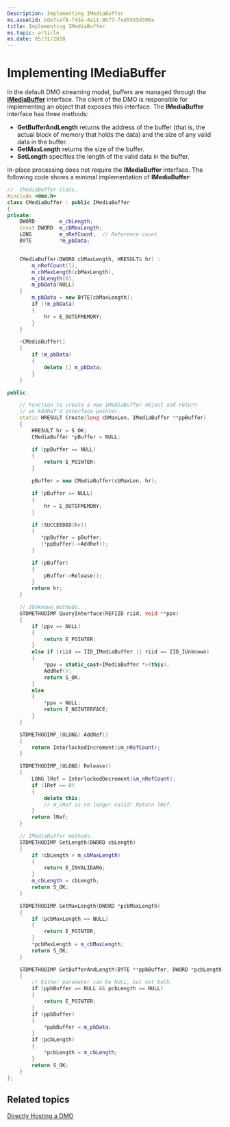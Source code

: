 ```yaml
---
Description: Implementing IMediaBuffer
ms.assetid: bde7cef8-f43e-4a11-8b77-fed5585d390a
title: Implementing IMediaBuffer
ms.topic: article
ms.date: 05/31/2018
---
```


# Implementing IMediaBuffer

In the default DMO streaming model, buffers are managed through the [**IMediaBuffer**](/windows/desktop/api/Mediaobj/nn-mediaobj-imediabuffer) interface. The client of the DMO is responsible for implementing an object that exposes this interface. The **IMediaBuffer** interface has three methods:

-   **GetBufferAndLength** returns the address of the buffer (that is, the actual block of memory that holds the data) and the size of any valid data in the buffer.
-   **GetMaxLength** returns the size of the buffer.
-   **SetLength** specifies the length of the valid data in the buffer.

In-place processing does not require the **IMediaBuffer** interface. The following code shows a minimal implementation of **IMediaBuffer**:


```C++
//  CMediaBuffer class.
#include <dmo.h>
class CMediaBuffer : public IMediaBuffer
{
private:
    DWORD        m_cbLength;
    const DWORD  m_cbMaxLength;
    LONG         m_nRefCount;  // Reference count
    BYTE         *m_pbData;


    CMediaBuffer(DWORD cbMaxLength, HRESULT& hr) :
        m_nRefCount(1),
        m_cbMaxLength(cbMaxLength),
        m_cbLength(0),
        m_pbData(NULL)
    {
        m_pbData = new BYTE[cbMaxLength];
        if (!m_pbData) 
        {
            hr = E_OUTOFMEMORY;
        }
    }

    ~CMediaBuffer()
    {
        if (m_pbData) 
        {
            delete [] m_pbData;
        }
    }

public:

    // Function to create a new IMediaBuffer object and return 
    // an AddRef'd interface pointer.
    static HRESULT Create(long cbMaxLen, IMediaBuffer **ppBuffer)
    {
        HRESULT hr = S_OK;
        CMediaBuffer *pBuffer = NULL;

        if (ppBuffer == NULL)
        {
            return E_POINTER;
        }

        pBuffer = new CMediaBuffer(cbMaxLen, hr);

        if (pBuffer == NULL)
        {
            hr = E_OUTOFMEMORY;
        }

        if (SUCCEEDED(hr))
        {
           *ppBuffer = pBuffer;
           (*ppBuffer)->AddRef();
        }

        if (pBuffer)
        {
            pBuffer->Release();
        }
        return hr;
    }

    // IUnknown methods.
    STDMETHODIMP QueryInterface(REFIID riid, void **ppv)
    {
        if (ppv == NULL) 
        {
            return E_POINTER;
        }
        else if (riid == IID_IMediaBuffer || riid == IID_IUnknown) 
        {
            *ppv = static_cast<IMediaBuffer *>(this);
            AddRef();
            return S_OK;
        }
        else
        {
            *ppv = NULL;
            return E_NOINTERFACE;
        }
    }

    STDMETHODIMP_(ULONG) AddRef()
    {
        return InterlockedIncrement(&m_nRefCount);
    }

    STDMETHODIMP_(ULONG) Release()
    {
        LONG lRef = InterlockedDecrement(&m_nRefCount);
        if (lRef == 0) 
        {
            delete this;
            // m_cRef is no longer valid! Return lRef.
        }
        return lRef;  
    }

    // IMediaBuffer methods.
    STDMETHODIMP SetLength(DWORD cbLength)
    {
        if (cbLength > m_cbMaxLength) 
        {
            return E_INVALIDARG;
        }
        m_cbLength = cbLength;
        return S_OK;
    }

    STDMETHODIMP GetMaxLength(DWORD *pcbMaxLength)
    {
        if (pcbMaxLength == NULL) 
        {
            return E_POINTER;
        }
        *pcbMaxLength = m_cbMaxLength;
        return S_OK;
    }

    STDMETHODIMP GetBufferAndLength(BYTE **ppbBuffer, DWORD *pcbLength)
    {
        // Either parameter can be NULL, but not both.
        if (ppbBuffer == NULL && pcbLength == NULL) 
        {
            return E_POINTER;
        }
        if (ppbBuffer) 
        {
            *ppbBuffer = m_pbData;
        }
        if (pcbLength) 
        {
            *pcbLength = m_cbLength;
        }
        return S_OK;
    }
};

```



## Related topics

<dl> <dt>

[Directly Hosting a DMO](directly-hosting-a-dmo.md)
</dt> </dl>

 

 



